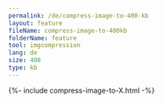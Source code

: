 ```yaml
---
permalink: /de/compress-image-to-400-kb
layout: feature
fileName: compress-image-to-400kb
folderName: feature
tool: imgcompression
lang: de
size: 400
type: kb
---
```


{%- include compress-image-to-X.html -%}

